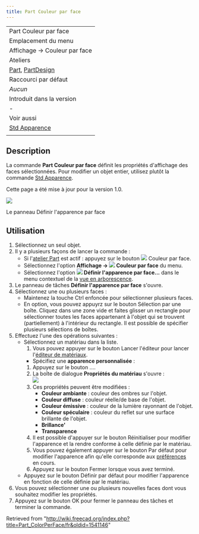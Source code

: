 ```yaml
---
title: Part Couleur par face
---
```

|  |
| --- |
| Part Couleur par face |
| Emplacement du menu |
| Affichage → Couleur par face |
| Ateliers |
| [Part](/Part_Workbench/fr "Part Workbench/fr"), [PartDesign](/PartDesign_Workbench/fr "PartDesign Workbench/fr") |
| Raccourci par défaut |
| *Aucun* |
| Introduit dans la version |
| - |
| Voir aussi |
| [Std Apparence](/Std_SetAppearance/fr "Std SetAppearance/fr") |
|  |

## Description

La commande **Part Couleur par face** définit les propriétés d'affichage des faces sélectionnées. Pour modifier un objet entier, utilisez plutôt la commande [Std Apparence](/Std_SetAppearance/fr "Std SetAppearance/fr").

Cette page a été mise à jour pour la version 1.0.

![](/images/Part_ColorPerFace_Taskpanel.png)

Le panneau Définir l'apparence par face

## Utilisation

1. Sélectionnez un seul objet.
2. Il y a plusieurs façons de lancer la commande :
   * Si l'[atelier Part](/Part_Workbench/fr "Part Workbench/fr") est actif : appuyez sur le bouton ![](/images/Part_ColorPerFace.svg) Couleur par face.
   * Sélectionnez l'option **Affichage → ![](/images/Part_ColorPerFace.svg) Couleur par face** du menu.
   * Sélectionnez l'option **![](/images/Part_ColorPerFace.svg) Définir l'apparence par face...** dans le menu contextuel de la [vue en arborescence](/Tree_view/fr "Tree view/fr").
3. Le panneau de tâches **Définir l'apparence par face** s'ouvre.
4. Sélectionnez une ou plusieurs faces :
   * Maintenez la touche Ctrl enfoncée pour sélectionner plusieurs faces.
   * En option, vous pouvez appuyrz sur le bouton Sélection par une boîte. Cliquez dans une zone vide et faites glisser un rectangle pour sélectionner toutes les faces appartenant à l'objet qui se trouvent (partiellement) à l'intérieur du rectangle. Il est possible de spécifier plusieurs sélections de boîtes.
5. Effectuez l'une des opérations suivantes :
   * Sélectionnez un matériau dans la liste.
     1. Vous pouvez appuyer sur le bouton Lancer l'éditeur pour lancer l'[éditeur de matériaux](/Material_Edit/fr "Material Edit/fr").
     + Spécifiez une **apparence personnalisée** :
     1. Appuyez sur le bouton ....
     2. La boîte de dialogue **Propriétés du matériau** s'ouvre :  
        ![](/images/Material_Properties_Dialog.png)
     3. Ces propriétés peuvent être modifiées :
        + **Couleur ambiante** : couleur des ombres sur l'objet.
        + **Couleur diffuse** : couleur réelle/de base de l'objet.
        + **Couleur émissive** : couleur de la lumière rayonnant de l'objet.
        + **Couleur spéculaire** : couleur du reflet sur une surface brillante de l'objet.
        + **Brillance'**
        + **Transparence**
     4. Il est possible d'appuyer sur le bouton Réinitialiser pour modifier l'apparence et la rendre conforme à celle définie par le matériau.
     5. Vous pouvez également appuyer sur le bouton Par défaut pour modifier l'apparence afin qu'elle corresponde aux [préférences](/PartDesign_Preferences/fr#Aspect_de_la_forme "PartDesign Preferences/fr") en cours.
     6. Appuyez sur le bouton Fermer lorsque vous avez terminé.
   * Appuyez sur le bouton Définir par défaut pour modifier l'apparence en fonction de celle définie par le matériau.
6. Vous pouvez sélectionner une ou plusieurs nouvelles faces dont vous souhaitez modifier les propriétés.
7. Appuyez sur le bouton OK pour fermer le panneau des tâches et terminer la commande.

Retrieved from "<http://wiki.freecad.org/index.php?title=Part_ColorPerFace/fr&oldid=1541146>"